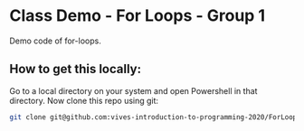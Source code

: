 # Class Demo - For Loops - Group 1

Demo code of for-loops.

## How to get this locally:

Go to a local directory on your system and open Powershell in that directory. Now clone this repo using git:

```bash
git clone git@github.com:vives-introduction-to-programming-2020/ForLoopsGroup1.git
```
